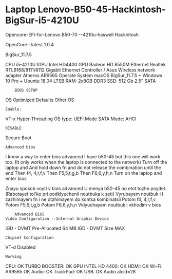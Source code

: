 # Laptop Lenovo-B50-45-Hackintosh-BigSur-i5-4210U

Opencore-EFI-for-Lenovo B50-70 --4210u-haswell Hackintosh

OpenCore--latest 1.0.4

BigSur_11.7.5

CPU 			    i5-4210U
IGPU			    Intel HD4400
GPU 			    Radeon HD 8550M
Ethernet                    Realtek RTL8168/8111/8112 Gigabit Ethernet Controller / Asus 
Wireless network adapter    Atheros AR9565
Operate System              macOS BigSur_11.7.5 + Windows 10 Pro + Ubuntu 18.04 LTSB
RAM: 			    2x8GB DDR3
SSD: 			    512 Gb 2.5" SATA

		BIOS SETUP

OS Optimized Defaults 		Other OS
	
	Enable:
VT-x
Hyper-Threading
OS type: UEFI Mode
SATA Mode: AHCI
	
	DISABLE
Secure Boot

	Advanced bios

I know a way to enter bios advanced
I have b50-45 but this one will work too.
(It only works when the laptop is connected to the network)
Turn off the laptop and
And hold down fn and do not release the combination until the end
Then f4, 4,r,f,v
Then F5,5,t,g,b
Then F6,6,y,h,n
Turn on the laptop and enter bios

Znayu sposob voyti v bios advanced
U menya b50-45 no etot tozhe poydet.
(Rabotayet tol'ko pri podklyuchenii noutbuka k seti)
Vyrubayem noutbuk i
I zazhimayem fn i ne otzhimayem do kontsa kombinatsii
Potom f4, 4,r,f,v
Potom F5,5,t,g,b
Potom F6,6,y,h,n
Vklyuchayem noutbuk i vkhodim v bios

		Advanced BIOS
	Video Configuration --Internal Graphic Device
IGD - DVMT Pre-Allocated			64 MB
IGD - DVMT Size					MAX
	
	Chipset Configuration
VT-d						Disabled

	Working

CPU: OK TURBO BOOSTER: OK GPU INTEL HD 4400: OK HDMI: OK Wi-Fi: AR9565 OK Audio: OK TrackPad: OK USB: OK
Audio 			alcid=28

